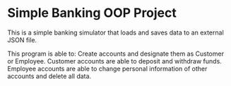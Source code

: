 # Simple Banking OOP Project
This is a simple banking simulator that loads and saves data to an external JSON file.

This program is able to:
Create accounts and designate them as Customer or Employee. 
Customer accounts are able to deposit and withdraw funds.
Employee accounts are able to change personal information of other accounts and delete all data.
